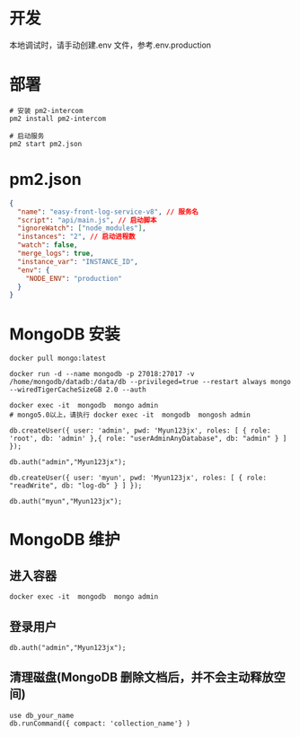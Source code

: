 <!--
 * @Author: leyi leyi@myun.info
 * @Date: 2022-06-18 19:57:22
 * @LastEditors: leyi leyi@myun.info
 * @LastEditTime: 2022-11-03 20:34:58
 * @FilePath: /easy-front-log-service/README.md
 * @Description:
 *
 * Copyright (c) 2022 by leyi leyi@myun.info, All Rights Reserved.
-->

# 开发

本地调试时，请手动创建.env 文件，参考.env.production

# 部署

```shell
# 安装 pm2-intercom
pm2 install pm2-intercom

# 启动服务
pm2 start pm2.json
```

# pm2.json

```json
{
  "name": "easy-front-log-service-v8", // 服务名
  "script": "api/main.js", // 启动脚本
  "ignoreWatch": ["node_modules"],
  "instances": "2", // 启动进程数
  "watch": false,
  "merge_logs": true,
  "instance_var": "INSTANCE_ID",
  "env": {
    "NODE_ENV": "production"
  }
}
```

# MongoDB 安装

```shell
docker pull mongo:latest
```

```shell
docker run -d --name mongodb -p 27018:27017 -v /home/mongodb/datadb:/data/db --privileged=true --restart always mongo --wiredTigerCacheSizeGB 2.0 --auth

docker exec -it  mongodb  mongo admin
# mongo5.0以上，请执行 docker exec -it  mongodb  mongosh admin

db.createUser({ user: 'admin', pwd: 'Myun123jx', roles: [ { role: 'root', db: 'admin' },{ role: "userAdminAnyDatabase", db: "admin" } ] });

db.auth("admin","Myun123jx");

db.createUser({ user: 'myun', pwd: 'Myun123jx', roles: [ { role: "readWrite", db: "log-db" } ] });

db.auth("myun","Myun123jx");
```

# MongoDB 维护

## 进入容器

```shell
docker exec -it  mongodb  mongo admin
```

## 登录用户

```shell
db.auth("admin","Myun123jx");
```

## 清理磁盘(MongoDB 删除文档后，并不会主动释放空间)

```shell
use db_your_name
db.runCommand({ compact: 'collection_name'} )
```
